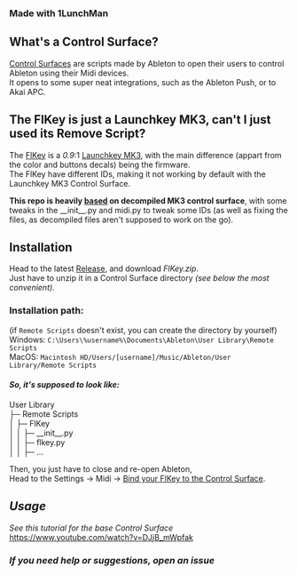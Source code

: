 ### Made with **1LunchMan**

## What's a Control Surface?
[Control Surfaces](https://help.ableton.com/hc/en-us/articles/209774285-Using-Control-Surfaces) are scripts made by Ableton to open their users to control Ableton using their Midi devices.<br>
It opens to some super neat integrations, such as the Ableton Push, or to Akai APC.

## The FlKey is just a Launchkey MK3, can't I just used its Remove Script?
The [FlKey](https://novationmusic.com/flkey) is a *0.9*:1 [Launchkey MK3](https://novationmusic.com/launchkey-mk3), with the main difference (appart from the color and buttons decals) being the firmware.<br>
The FlKey have different IDs, making it not working by default with the Launchkey MK3 Control Surface.

**This repo is heavily [based](https://github.com/gluon/AbletonLive12_MIDIRemoteScripts/tree/main/Launchkey_MK3) on decompiled MK3 control surface**, with some tweaks in the \_\_init__.py and midi.py to tweak some IDs (as well as fixing the files, as decompiled files aren't supposed to work on the go).

## Installation
Head to the latest [Release](https://github.com/MeblIkea/FlKey_Surface-Control/releases/), and download *FlKey.zip*.<br>
Just have to unzip it in a Control Surface directory *(see below the most convenient)*.

### Installation path:
(if `Remote Scripts` doesn't exist, you can create the directory by yourself)<br>
Windows: `C:\Users\%username%\Documents\Ableton\User Library\Remote Scripts`<br>
MacOS: `Macintosh HD/Users/[username]/Music/Ableton/User Library/Remote Scripts`

#### *So, it's supposed to look like:*
User Library<br>
├─  Remote Scripts<br>
│  ├─ FlKey<br>
│  │  ├─ \_\_init__.py<br>
│  │  ├─ flkey.py<br>
│  │  ├─ ...

Then, you just have to close and re-open Ableton, <br>
Head to the Settings -> Midi -> [Bind your FlKey to the Control Surface](https://help.ableton.com/hc/en-us/articles/209774285-Using-Control-Surfaces).

## *Usage*
*See this tutorial for the base Control Surface*<br>
https://www.youtube.com/watch?v=DJjB_mWpfak

### <i>If you need help or suggestions, open an issue</i>
